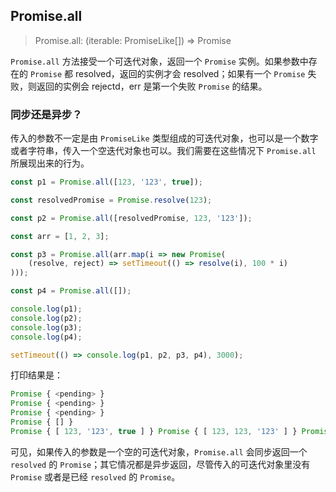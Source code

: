 ## Promise.all

> Promise.all: (iterable: PromiseLike[]) => Promise

`Promise.all` 方法接受一个可迭代对象，返回一个 `Promise` 实例。如果参数中存在的 `Promise` 都 resolved，返回的实例才会 resolved；如果有一个 `Promise` 失败，则返回的实例会 rejectd，err 是第一个失败 `Promise` 的结果。

### 同步还是异步？

传入的参数不一定是由 `PromiseLike` 类型组成的可迭代对象，也可以是一个数字或者字符串，传入一个空迭代对象也可以。我们需要在这些情况下 `Promise.all` 所展现出来的行为。

```js
const p1 = Promise.all([123, '123', true]);

const resolvedPromise = Promise.resolve(123);

const p2 = Promise.all([resolvedPromise, 123, '123']);

const arr = [1, 2, 3];

const p3 = Promise.all(arr.map(i => new Promise(
	(resolve, reject) => setTimeout(() => resolve(i), 100 * i)
)));

const p4 = Promise.all([]);

console.log(p1);
console.log(p2);
console.log(p3);
console.log(p4);

setTimeout(() => console.log(p1, p2, p3, p4), 3000);
```

打印结果是：

```js
Promise { <pending> }
Promise { <pending> }
Promise { <pending> }
Promise { [] }
Promise { [ 123, '123', true ] } Promise { [ 123, 123, '123' ] } Promise { [ 1, 2, 3 ] } Promise { [] }
```

可见，如果传入的参数是一个空的可迭代对象，`Promise.all` 会同步返回一个 `resolved` 的 `Promise`；其它情况都是异步返回，尽管传入的可迭代对象里没有 `Promise` 或者是已经 `resolved` 的 `Promise`。 